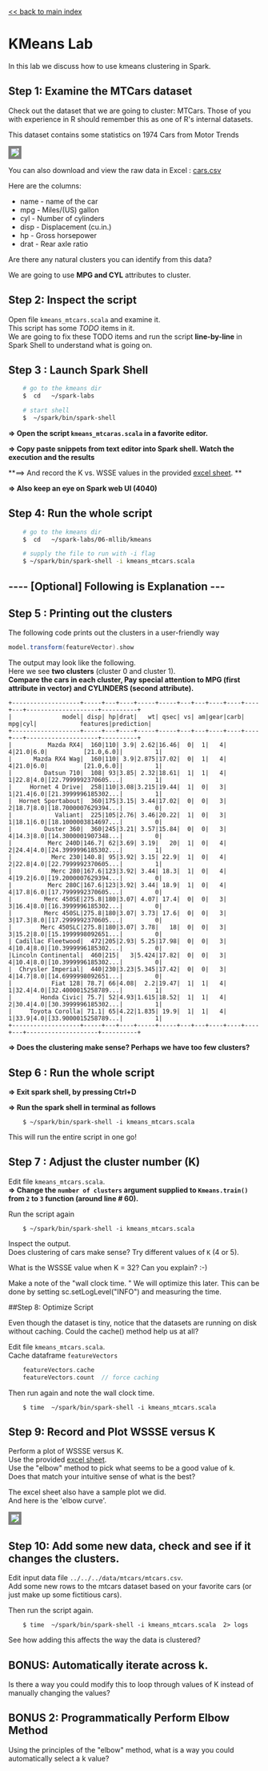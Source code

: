 <link rel='stylesheet' href='../../assets/css/main.css'/>

[<< back to main index](../../README.md)

# KMeans Lab

In this lab we discuss how to use kmeans clustering in Spark.

## Step 1: Examine the MTCars dataset

Check out the dataset that we are going to cluster: MTCars. Those of you
with experience in R should remember this as one of R's internal datasets.

This dataset contains some statistics on 1974 Cars from Motor Trends

<img src="../../assets/images/6.1-cars2.png" style="border: 5px solid grey; max-width:100%;" />

You can also download and view the raw data in Excel : [cars.csv](../../data/mtcars/mtcars.csv)

Here are the columns:
* name   - name of the car
*  mpg   - Miles/(US) gallon                        
*  cyl   - Number of cylinders                      
*  disp  - Displacement (cu.in.)                    
*  hp    - Gross horsepower                         
*  drat  - Rear axle ratio            

Are there any natural clusters you can identify from this data?

We are going to use **MPG and CYL** attributes to cluster.


## Step 2: Inspect the script
Open file `kmeans_mtcars.scala` and examine it.  
This script has some *TODO* items in it.  
We are going to fix these TODO items and run the script **line-by-line** in Spark Shell to understand what is going on.

## Step 3 : Launch Spark Shell
```bash
    # go to the kmeans dir
    $  cd   ~/spark-labs

    # start shell
    $  ~/spark/bin/spark-shell
```

**=> Open the script `kmeans_mtcaras.scala` in a favorite editor.**  

**=> Copy paste snippets from text editor into Spark shell.  Watch the execution and the results**  

**==> And record the K vs.  WSSE values in the provided [excel sheet](WSSSE-versus-k.xlsx). **  

**=> Also keep an eye on Spark web UI (4040)**

## Step 4: Run the whole script

```bash
    # go to the kmeans dir
    $  cd   ~/spark-labs/06-mllib/kmeans  

    # supply the file to run with -i flag
    $ ~/spark/bin/spark-shell -i kmeans_mtcars.scala
```


## ---- [Optional] Following is Explanation ---


## Step 5 : Printing out the clusters
The following code prints out the clusters in a user-friendly way
```scala
model.transform(featureVector).show

```

The output may look like the following.  
Here we see **two clusters** (cluster 0 and cluster 1).  
**Compare the cars in each cluster,  Pay special attention to MPG (first attribute in vector) and CYLINDERS (second attribute).**

```console
+-------------------+-----+---+----+-----+-----+---+---+----+----+----+---+--------------------+----------+
|              model| disp| hp|drat|   wt| qsec| vs| am|gear|carb| mpg|cyl|            features|prediction|
+-------------------+-----+---+----+-----+-----+---+---+----+----+----+---+--------------------+----------+
|          Mazda RX4|  160|110| 3.9| 2.62|16.46|  0|  1|   4|   4|21.0|6.0|          [21.0,6.0]|         1|
|      Mazda RX4 Wag|  160|110| 3.9|2.875|17.02|  0|  1|   4|   4|21.0|6.0|          [21.0,6.0]|         1|
|         Datsun 710|  108| 93|3.85| 2.32|18.61|  1|  1|   4|   1|22.8|4.0|[22.7999992370605...|         1|
|     Hornet 4 Drive|  258|110|3.08|3.215|19.44|  1|  0|   3|   1|21.4|6.0|[21.3999996185302...|         1|
|  Hornet Sportabout|  360|175|3.15| 3.44|17.02|  0|  0|   3|   2|18.7|8.0|[18.7000007629394...|         0|
|            Valiant|  225|105|2.76| 3.46|20.22|  1|  0|   3|   1|18.1|6.0|[18.1000003814697...|         0|
|         Duster 360|  360|245|3.21| 3.57|15.84|  0|  0|   3|   4|14.3|8.0|[14.3000001907348...|         0|
|          Merc 240D|146.7| 62|3.69| 3.19|   20|  1|  0|   4|   2|24.4|4.0|[24.3999996185302...|         1|
|           Merc 230|140.8| 95|3.92| 3.15| 22.9|  1|  0|   4|   2|22.8|4.0|[22.7999992370605...|         1|
|           Merc 280|167.6|123|3.92| 3.44| 18.3|  1|  0|   4|   4|19.2|6.0|[19.2000007629394...|         0|
|          Merc 280C|167.6|123|3.92| 3.44| 18.9|  1|  0|   4|   4|17.8|6.0|[17.7999992370605...|         0|
|         Merc 450SE|275.8|180|3.07| 4.07| 17.4|  0|  0|   3|   3|16.4|8.0|[16.3999996185302...|         0|
|         Merc 450SL|275.8|180|3.07| 3.73| 17.6|  0|  0|   3|   3|17.3|8.0|[17.2999992370605...|         0|
|        Merc 450SLC|275.8|180|3.07| 3.78|   18|  0|  0|   3|   3|15.2|8.0|[15.1999998092651...|         0|
| Cadillac Fleetwood|  472|205|2.93| 5.25|17.98|  0|  0|   3|   4|10.4|8.0|[10.3999996185302...|         0|
|Lincoln Continental|  460|215|   3|5.424|17.82|  0|  0|   3|   4|10.4|8.0|[10.3999996185302...|         0|
|  Chrysler Imperial|  440|230|3.23|5.345|17.42|  0|  0|   3|   4|14.7|8.0|[14.6999998092651...|         0|
|           Fiat 128| 78.7| 66|4.08|  2.2|19.47|  1|  1|   4|   1|32.4|4.0|[32.4000015258789...|         1|
|        Honda Civic| 75.7| 52|4.93|1.615|18.52|  1|  1|   4|   2|30.4|4.0|[30.3999996185302...|         1|
|     Toyota Corolla| 71.1| 65|4.22|1.835| 19.9|  1|  1|   4|   1|33.9|4.0|[33.9000015258789...|         1|
+-------------------+-----+---+----+-----+-----+---+---+----+----+----+---+--------------------+----------+
```



**=> Does the clustering make sense?  Perhaps we have too few clusters?**

## Step 6 : Run the whole script
**=> Exit spark shell, by pressing Ctrl+D**

**=> Run the spark shell in terminal as follows**

```
    $ ~/spark/bin/spark-shell -i kmeans_mtcars.scala
```

This will run the entire script in one go!


## Step 7 : Adjust the cluster number (K)
Edit file `kmeans_mtcars.scala`.   
**=> Change the `number of clusters` argument supplied to `Kmeans.train()` from `2` to `3`  function (around line # 60).**  

Run the script again
```
    $ ~/spark/bin/spark-shell -i kmeans_mtcars.scala
```

Inspect the output.   
Does clustering of cars make sense?
Try different values of `K` (4 or 5).

What is the WSSSE value when K = 32?  Can you explain? :-)

Make a note of the "wall clock time. " We will optimize this later.
This can be done by setting sc.setLogLevel("INFO") and measuring the time.

##Step 8: Optimize Script

Even though the dataset is tiny, notice that the datasets are running on disk without caching.  Could the cache() method help us at all?  

Edit file `kmeans_mtcars.scala`.  
Cache dataframe `featureVectors`
```scala
    featureVectors.cache
    featureVectors.count  // force caching
```

Then run again and note the wall clock time.
```
    $ time  ~/spark/bin/spark-shell -i kmeans_mtcars.scala
```


## Step 9: Record and Plot WSSSE versus K
Perform a plot of WSSSE versus K.  
Use the provided [excel sheet](WSSSE-versus-k.xlsx).   
Use the "elbow" method to pick what seems to be a good value of k.  
Does that match your intuitive sense of what is the best?

The excel sheet also have a sample plot we did.  
And here is the 'elbow curve'.   

<img src="../../assets/images/6.1-wssse-vs-k.png" style="border: 5px solid grey; max-width:100%;" />

## Step 10: Add some new data, check and see if it changes the clusters.
Edit input data file `../../../data/mtcars/mtcars.csv`.  
Add some new rows to the mtcars dataset based on your favorite cars (or just
make up some fictitious cars).

Then run the script again.
```
    $ time  ~/spark/bin/spark-shell -i kmeans_mtcars.scala  2> logs
```

See how adding this affects the way the data is clustered?


## BONUS: Automatically iterate across k.
Is there a way you could modify this to loop through values of K instead of
manually changing the values?  

## BONUS 2: Programmatically Perform Elbow Method

Using the principles of the "elbow" method, what is a way you could automatically
select a k value?
